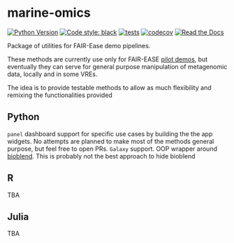 # marine-omics
[![Python Version](https://img.shields.io/pypi/pyversions/momics.svg?color=green)](https://python.org)
[![Code style: black](https://img.shields.io/badge/code%20style-black-000000.svg)](https://github.com/psf/black)
[![tests](https://github.com/palec87/marine-omics/workflows/tests/badge.svg)](https://github.com/palec87/marine-omics/actions)
[![codecov](https://codecov.io/gh/emo-bon/marine-omics-methods/branch/main/graph/badge.svg)](https://codecov.io/gh/emo-bon/marine-omics-methods)
[![Read the Docs](https://img.shields.io/readthedocs/marine-omics)](https://marine-omics.readthedocs.io/en/latest/)

Package of utilities for FAIR-Ease demo pipelines.

These methods are currently use only for FAIR-EASE [pilot demos](https://github.com/palec87/momics-demos), but eventually they can serve for general purpose manipulation of metagenomic data, locally and in some VREs.

The idea is to provide testable methods to allow as much flexibility and remixing the functionalities provided

## Python
`panel` dashboard support for specific use cases by building the the app widgets. No attempts are planned to make most of the methods general purpose, but feel free to open PRs.
`Galaxy` support. OOP wrapper around [bioblend](https://bioblend.readthedocs.io/en/latest/). This is probably not the best approach to hide bioblend 


## R
TBA

## Julia
TBA
